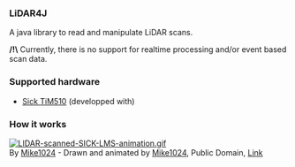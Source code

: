 ### LiDAR4J
A java library to read and manipulate LiDAR scans. 

**/!\\** Currently, there is no support for realtime processing and/or event based scan data.

### Supported hardware
 - [Sick TiM510](https://tinyurl.com/y5ajpv2t) (developped with)

### How it works
<a href="https://commons.wikimedia.org/wiki/File:LIDAR-scanned-SICK-LMS-animation.gif#/media/File:LIDAR-scanned-SICK-LMS-animation.gif"><img src="https://upload.wikimedia.org/wikipedia/commons/c/c0/LIDAR-scanned-SICK-LMS-animation.gif" alt="LIDAR-scanned-SICK-LMS-animation.gif"></a><br>By <a href="//commons.wikimedia.org/wiki/User:Mike1024" title="User:Mike1024">Mike1024</a> - Drawn and animated by <a href="//commons.wikimedia.org/wiki/User:Mike1024" title="User:Mike1024">Mike1024</a>, Public Domain, <a href="https://commons.wikimedia.org/w/index.php?curid=3688414">Link</a>
